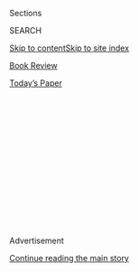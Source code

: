 <div id="app">

<div>

<div>

<div>

<div class="NYTAppHideMasthead css-1q2w90k e1suatyy0">

<div class="section css-ui9rw0 e1suatyy2">

<div class="css-eph4ug er09x8g0">

<div class="css-6n7j50">

</div>

<span class="css-1dv1kvn">Sections</span>

<div class="css-10488qs">

<span class="css-1dv1kvn">SEARCH</span>

</div>

[Skip to content](#site-content)[Skip to site index](#site-index)

</div>

<div id="masthead-section-label" class="css-1wr3we4 eaxe0e00">

[Book
Review](https://www.nytimes.com/section/books/review)

</div>

<div class="css-10698na e1huz5gh0">

</div>

</div>

<div id="masthead-bar-one" class="section hasLinks css-15hmgas e1csuq9d3">

<div class="css-uqyvli e1csuq9d0">

</div>

<div class="css-1uqjmks e1csuq9d1">

</div>

<div class="css-9e9ivx">

[](https://myaccount.nytimes.com/auth/login?response_type=cookie&client_id=vi)

</div>

<div class="css-1bvtpon e1csuq9d2">

[Today’s
Paper](https://www.nytimes.com/section/todayspaper)

</div>

</div>

</div>

</div>

<div data-aria-hidden="false">

<div id="site-content" data-role="main">

<div>

<div class="css-1aor85t" style="opacity:0.000000001;z-index:-1;visibility:hidden">

<div class="css-1hqnpie">

<div class="css-epjblv">

<span class="css-17xtcya">[Book
Review](/section/books/review)</span><span class="css-x15j1o">|</span><span class="css-fwqvlz">The
Handmaid’s Thriller: In ‘The Testaments,’ There’s a Spy in
Gilead</span>

</div>

<div class="css-k008qs">

<div class="css-1iwv8en">

<span class="css-18z7m18"></span>

<div>

</div>

</div>

<span class="css-1n6z4y">https://nyti.ms/34nE73U</span>

<div class="css-1705lsu">

<div class="css-4xjgmj">

<div class="css-4skfbu" data-role="toolbar" data-aria-label="Social Media Share buttons, Save button, and Comments Panel with current comment count" data-testid="share-tools">

  - 
  - 
  - 
  - 
    
    <div class="css-6n7j50">
    
    </div>

  - 

</div>

</div>

</div>

</div>

</div>

</div>

<div id="NYT_TOP_BANNER_REGION" class="css-13pd83m">

</div>

<div id="top-wrapper" class="css-1sy8kpn">

<div id="top-slug" class="css-l9onyx">

Advertisement

</div>

[Continue reading the main
story](#after-top)

<div class="ad top-wrapper" style="text-align:center;height:100%;display:block;min-height:250px">

<div id="top" class="place-ad" data-position="top" data-size-key="top">

</div>

</div>

<div id="after-top">

</div>

</div>

<div id="sponsor-wrapper" class="css-1hyfx7x">

<div id="sponsor-slug" class="css-19vbshk">

Supported by

</div>

[Continue reading the main
story](#after-sponsor)

<div id="sponsor" class="ad sponsor-wrapper" style="text-align:center;height:100%;display:block">

</div>

<div id="after-sponsor">

</div>

</div>

Fiction

<div class="css-1vkm6nb ehdk2mb0">

# The Handmaid’s Thriller: In ‘The Testaments,’ There’s a Spy in Gilead

</div>

<div class="css-79elbk" data-testid="photoviewer-wrapper">

<div class="css-z3e15g" data-testid="photoviewer-wrapper-hidden">

</div>

<div class="css-1a48zt4 ehw59r15" data-testid="photoviewer-children">

![<span class="css-cnj6d5 e1z0qqy90" itemprop="copyrightHolder"><span class="css-1ly73wi e1tej78p0">Credit...</span><span><span>Chloe
Cushman</span></span></span>](https://static01.nyt.com/images/2019/09/22/books/review/22Kakutani/22Kakutani-articleLarge.jpg?quality=75&auto=webp&disable=upscale)

</div>

</div>

<div class="css-xt80pu e12qa4dv0">

<div class="css-18e8msd">

<div class="css-vp77d3 epjyd6m0">

<div class="css-1baulvz">

By [<span class="css-1baulvz last-byline" itemprop="name">Michiko
Kakutani</span>](https://www.nytimes.com/by/michiko-kakutani)

</div>

</div>

  - 
    
    <div class="css-ld3wwf e16638kd2">
    
    Published Sept. 3, 2019Updated Sept. 10,
    2019
    
    </div>

  - 
    
    <div class="css-4xjgmj">
    
    <div class="css-pvvomx" data-role="toolbar" data-aria-label="Social Media Share buttons, Save button, and Comments Panel with current comment count" data-testid="share-tools">
    
      - 
      - 
      - 
      - 
        
        <div class="css-6n7j50">
        
        </div>
    
      - 
    
    </div>
    
    </div>

</div>

</div>

<div class="section meteredContent css-1r7ky0e" name="articleBody" itemprop="articleBody">

<div class="css-1fanzo5 StoryBodyCompanionColumn">

<div class="css-53u6y8">

**THE TESTAMENTS**  
By Margaret Atwood

The most chilling — and timely — lines in “The Handmaid’s Tale” occur
near the beginning of Margaret Atwood’s 1985 novel. Offred and her
shopping partner Ofglen are walking past the Wall — a landmark that once
belonged to a famous university in Cambridge, Mass., and is now used by
the rulers of Gilead to display the corpses of people executed as
traitors. As she looks at six new bodies hanging there, Offred remembers
the unnerving words of their warden and teacher Aunt Lydia: “Ordinary,”
she said, is “what you are used to. This may not seem ordinary to you
now, but after a time it will. It will become ordinary.”

Nothing changes instantaneously, Offred observes: “In a gradually
heating bathtub you’d be boiled to death before you knew it.” How did
the United States of America become the totalitarian state of Gilead — a
place where women are treated as “two-legged wombs”; where nonwhite
residents and unbelievers (that is, Jews, Catholics, Quakers, Baptists,
anyone who does not embrace the fundamentalist extremism of Gilead) are
resettled, exiled or disappeared; where the leadership deliberately uses
gender, race and class to divide the country? It started before ordinary
citizens like herself were paying attention, Offred remembers: “We
lived, as usual, by ignoring. Ignoring isn’t the same as ignorance, you
have to work at it.”

In “The Testaments,” Atwood’s compelling sequel to “The Handmaid’s Tale”
— which takes place a decade and a half later — Offred makes only the
briefest of appearances, speaking a scant three sentences. But she has
attained almost mythic status in Gilead, where she’s been declared a
terrorist and enemy of the state: The regime has already made at least
two assassination attempts on her life, and it’s turned Baby Nicole, the
daughter Offred (in the TV series adaptation) had smuggled across the
border to Canada, into a poster girl martyr.

The main story line in “The Testaments” is a kind of spy thriller about
a mole inside Gilead, who is working with the Mayday resistance to help
bring down the evil empire. It’s a contrived and heavily stage-managed
premise — but contrived in a Dickensian sort of way with coincidences
that reverberate with philosophical significance. And Atwood’s sheer
assurance as a storyteller makes for a fast, immersive narrative that’s
as propulsive as it is melodramatic.

</div>

</div>

<div class="css-1fanzo5 StoryBodyCompanionColumn">

<div class="css-53u6y8">

*\[ This book was one of our most anticipated titles of September.*
[*See the full
list*](https://www.nytimes.com/2019/08/28/books/new-september-books.html)*.
\]*

That story unfolds through three overlapping narratives. One is told by
Nicole, now a young woman of 16 living in Canada under another name. One
is told by Agnes Jemima, Offred’s older daughter (known as Hannah in the
TV series), who, at the age of 5, was snatched away from Offred as she
and her husband, Luke, were attempting to flee to Canada, and who has
since grown up in Gilead with foster parents. And one is told by Aunt
Lydia, the implacable enforcer, who has imposed Gilead’s draconian rules
on the Handmaids with vengeful relish.

The Hulu TV adaptation of “The Handmaid’s Tale” has awkwardly tried to
make Aunt Lydia more than a cartoonish villain by sketching in her back
story, suggesting that loneliness and shame in her own life fueled her
cruelty. In “The Testaments,” Atwood makes a more convincing case for
Lydia’s complexity: She has made Lydia (like Offred, Offred’s daughters
and so many characters in the author’s earlier novels like “Surfacing”
and “Cat’s Eye”) a survivor, someone who’s done what she thinks is
necessary to avoid death or further loss. To save herself in the early
days of Gilead, Lydia became a collaborator with the regime, and she
rises within the leadership by playing coldblooded, hardball politics.
Her involvement in a Mayday resistance plot to undermine Gilead has as
much to do with deadly rivalries within the regime’s elite as it does
with her own disillusionment over growing corruption and hypocrisy in
the theocracy.

This is only one of myriad differences between Atwood’s fleet-footed
sequel and the television adaptation. Under the guidance of the
showrunner Bruce Miller, the TV series did a brilliant job in Season 1
of translating the novel to the screen, but in generating new story
lines for Seasons 2 and 3, the show’s writers have subjected Offred
(played by the gifted Elisabeth Moss) to a wearisome “Groundhog Day”
loop of tribulations, including several failed escape attempts,
repetitious, soap-opera confrontations with Serena and Aunt Lydia and
more and more preposterous situations calling for bad-ass heroics.

In the interests of heightening the depravity of the Gilead regime, the
TV writers have told an increasingly grisly story, which dwells, at
gruesome length, on sadistic tortures inflicted upon the Handmaids: In
addition to the ritualized rapes described in the novel, there are
finger amputations, Taser assaults, an excised eyeball, hands scorched
on hot stoves, muzzles and metal rings used to keep the women’s mouths
clamped shut — the sort of abominations more likely to be found in the
misogynistic horror porn that Offred’s activist mother wanted to burn,
than in a feminist allegory.

*\[ “I’m too old to be scared by much”:* [*Margaret Atwood talks about
closure, literary reputations and “The
Testaments.”*](https://www.nytimes.com/2019/09/05/books/handmaids-tale-sequel-testaments-margaret-atwood.html)
*\]*

</div>

</div>

<div class="css-1fanzo5 StoryBodyCompanionColumn">

<div class="css-53u6y8">

In both “The Handmaid’s Tale” (the novel) and “The Testaments,” Atwood
wisely focuses less on the viciousness of the Gilead regime (though
there is one harrowing and effective sequence about its use of emotional
manipulation to win over early converts to its cause), and more on how
temperament and past experiences shape individual characters’ very
different responses to these dire circumstances.

</div>

</div>

<div class="css-79elbk" data-testid="photoviewer-wrapper">

<div class="css-z3e15g" data-testid="photoviewer-wrapper-hidden">

</div>

<div class="css-1a48zt4 ehw59r15" data-testid="photoviewer-children">

![<span class="css-16f3y1r e13ogyst0" data-aria-hidden="true">Margaret
Atwood</span><span class="css-cnj6d5 e1z0qqy90" itemprop="copyrightHolder"><span class="css-1ly73wi e1tej78p0">Credit...</span><span>Liam
Sharp</span></span>](https://static01.nyt.com/images/2019/09/22/books/review/22Kakutani1/22Kakutani1-articleLarge.jpg?quality=75&auto=webp&disable=upscale)

</div>

</div>

<div class="css-1fanzo5 StoryBodyCompanionColumn">

<div class="css-53u6y8">

Atwood understands that the fascist crimes of Gilead speak for
themselves — they do not need to be italicized, just as their relevance
to our own times does not need to be put in boldface. Many American
readers and viewers of “The Handmaid’s Tale” are already heavily
invested in the story of Gilead because we’ve come to identify with the
Handmaids’ hopes that the nightmare will end and the United States —
with its democratic norms and constitutional guarantees — will soon be
restored. We identify because the events in Atwood’s novel — which not
so long ago felt like something that could only happen in the distant
past or in distant parts of the globe — now feel frighteningly real.
Because news segments on television in 2019 are filled with images of
children being torn from their parents’ arms, a president using racist
language to sow fear and hatred and reports of accelerating climate
change jeopardizing life as we know it on the planet. This also explains
why the scenes in “The Handmaid’s Tale” that feel most haunting today
are the flashbacks in which Offred remembers her former life in America,
when she and her friends took for granted the rights and freedoms they
enjoyed, when people reassured one another that whatever emergency
measures taken by the new government (in the name of protecting against
Islamic terrorism) were temporary and that normalcy would soon return.

Enduring dystopian novels look backward and forward at the same time.
[Orwell’s
“1984”](https://www.nytimes.com/2017/01/26/books/why-1984-is-a-2017-must-read.html)
was at once a savage satire of the Soviet Union under Stalin — from its
rewriting of history to its cult of personality to its use of torture
and propaganda — and a shrewd anatomy of totalitarianism that foretold
the rise of the surveillance state and the fire hose of falsehood spewed
forth daily by Putin’s Kremlin and Trump’s White House in attempts to
redefine reality. Aldous Huxley’s “Brave New World” reflected its
author’s worries in the 1930s that individual freedom was threatened
by both communism and assembly-line capitalism, and it anticipated a
technology-driven future in which people would be narcotized and
distracted to death by trivia and entertainment.

Atwood, who began “The Handmaid’s Tale” in the Orwellian year of 1984,
decided that she would include nothing in the novel “that had not
already happened” somewhere, some time in history, or any technology
“not already available.” She extrapolated some of the trends she saw
in the 1970s and early ’80s, like the rising fundamentalist movement in
America. She imagined what she called “the heavy-handed theocracy of
17th-century Puritan New England — with its marked bias against women” —
reasserting itself during a period of social chaos. And she drew upon
historical horrors like the Nazis’ Lebensborn program and public
executions in countries like North Korea and Saudi Arabia to delineate
the malign machinery of the Gilead regime.

Atwood’s creation of Gilead, like her creation of the futuristic
wasteland that serves as a backdrop to “Oryx and Crake” and “The Year of
the Flood,” was informed by her wide-ranging reading in dystopian
literature and related genres, lending these novels a faintly
postmodernist density and gloss. The stories of Nicole and Agnes in “The
Testaments” similarly reflect Atwood’s easy familiarity with Victorian
literature, which she studied in graduate school at Harvard in the
1960s.

The sisters’ quests to discover their family roots, for instance, mirror
the efforts made by so many of the orphans in 19th-century literature,
like Dickens’s Pip and Oliver Twist. Much the way that Offred struggled
in “The Handmaid’s Tale” to come to terms with the expectations of her
radical feminist mother, in “The Testaments” Nicole and Agnes find their
search for self-definition tied up in questions about their real
mother’s identity. Nicole is shocked to learn that the life she’s been
leading in Canada — as Daisy, the daughter of owners of a used-clothing
store — is “a forgery.” Agnes realizes that much of what she grew up
believing about Gilead has been a lie — that the regime’s corrupt
leaders have been rewriting the Bible in a Big Brother-like endeavor to
market and justify their dictatorial rule.

</div>

</div>

<div class="css-1fanzo5 StoryBodyCompanionColumn">

<div class="css-53u6y8">

If Agnes comes across as willfully naïve in the opening sections of “The
Testaments,” Atwood appears to be making the point that Agnes begins as
a very ordinary girl. Ordinary in the way that Offred was ordinary in
“The Handmaid’s Tale” — a smart, resourceful young woman, more
concerned, initially, with the travails of daily life than with politics
or the larger world. Atwood’s Offred was not a rebel like her friend
Moira and not an ideologue like her mother. In fact, she asserted that
she didn’t want to be “the incarnation” of her feminist mother’s ideas,
didn’t want to have to “vindicate her life for her.”

Perhaps because some fans had complained that Atwood’s Offred was too
passive, the TV writers have been transforming her, in Seasons 2 and 3,
into a ferocious (and at times ruthless) warrior queen, willing to
compromise her own morals if it furthers her ends; a committed member of
the resistance whose quest has evolved from getting her own daughter
back, to trying to evacuate dozens of children to Canada.

But while this makes for a more dramatic heroine who can grow and change
over multiple seasons of TV, it’s worth remembering that the very
ordinariness of Atwood’s Offred gave readers an immediate understanding
of how Gilead’s totalitarian rule affected regular people’s lives. The
same holds true of Agnes’s account in “The Testaments,” which is less an
exposé of the hellscape that is Gilead than a young girl’s chronicle of
her family life and education there, and the unexpected turn of events
that lead her to play a pivotal role in determining the regime’s fate.

[In a 2017
essay](https://www.nytimes.com/2017/03/10/books/review/margaret-atwood-handmaids-tale-age-of-trump.html),
Atwood described writing Offred’s story in the tradition of “the
literature of witness” — referring to those accounts left by people
bearing witness to the calamities of history they’ve experienced
firsthand: wars, atrocities, disasters, social upheavals, hinge moments
in civilization. It’s a genre that includes the diary of Anne Frank, the
writings of Primo Levi, the choral histories assembled by the Nobel
Prize winner Svetlana Alexievich from intensive interviews with
Russians, remembering their daily lives during World War II, the
Chernobyl accident or the Afghanistan war. Agency and strength, Atwood
seems to be suggesting, do not require a heroine with the visionary
gifts of Joan of Arc, or the ninja skills of a Katniss Everdeen or
Lisbeth Salander — there are other ways of defying tyranny,
participating in the resistance or helping ensure the truth of the
historical record.

\[ *[Read Atwood’s essay “What ‘The Handmaid’s Tale’ Means in the Age of
Trump.”](https://www.nytimes.com/2017/03/10/books/review/margaret-atwood-handmaids-tale-age-of-trump.html)*
\]

The very act of writing or recording one’s experiences, Atwood argues,
is “an act of hope.” Like messages placed in bottles tossed into the
sea, witness testimonies count on someone, somewhere, being there to
read their words — even if it’s the pompous, myopic Gileadean scholars
who narrate the satirical epilogues to both “The Handmaid’s Tale” and
“The Testaments.”

As Atwood no doubt knows, one of the definitions given by Bible
dictionaries for “Gilead” is “hill of testimony.” And in testifying to
what they have witnessed, Offred, Nicole, Agnes and, yes, Lydia are
leaving behind accounts that will challenge official Gileadean
narratives, and in doing so, they are standing up to the regime’s
determination to silence women by telling their own stories in their own
voices.

</div>

</div>

</div>

<div>

</div>

<div>

</div>

<div>

</div>

<div>

<div id="bottom-wrapper" class="css-1ede5it">

<div id="bottom-slug" class="css-l9onyx">

Advertisement

</div>

[Continue reading the main
story](#after-bottom)

<div id="bottom" class="ad bottom-wrapper" style="text-align:center;height:100%;display:block;min-height:90px">

</div>

<div id="after-bottom">

</div>

</div>

</div>

</div>

</div>

## Site Index

<div>

</div>

## Site Information Navigation

  - [© <span>2020</span> <span>The New York Times
    Company</span>](https://help.nytimes.com/hc/en-us/articles/115014792127-Copyright-notice)

<!-- end list -->

  - [NYTCo](https://www.nytco.com/)
  - [Contact
    Us](https://help.nytimes.com/hc/en-us/articles/115015385887-Contact-Us)
  - [Work with us](https://www.nytco.com/careers/)
  - [Advertise](https://nytmediakit.com/)
  - [T Brand Studio](http://www.tbrandstudio.com/)
  - [Your Ad
    Choices](https://www.nytimes.com/privacy/cookie-policy#how-do-i-manage-trackers)
  - [Privacy](https://www.nytimes.com/privacy)
  - [Terms of
    Service](https://help.nytimes.com/hc/en-us/articles/115014893428-Terms-of-service)
  - [Terms of
    Sale](https://help.nytimes.com/hc/en-us/articles/115014893968-Terms-of-sale)
  - [Site
    Map](https://spiderbites.nytimes.com)
  - [Help](https://help.nytimes.com/hc/en-us)
  - [Subscriptions](https://www.nytimes.com/subscription?campaignId=37WXW)

</div>

</div>

</div>

</div>
